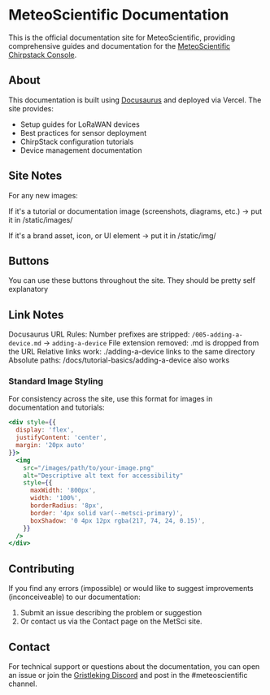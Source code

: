 # MeteoScientific Documentation

This is the official documentation site for MeteoScientific, providing comprehensive guides and documentation for the [MeteoScientific Chirpstack Console](https://console.meteoscientific.com/front/).

## About

This documentation is built using [Docusaurus](https://docusaurus.io/) and deployed via Vercel. The site provides:
- Setup guides for LoRaWAN devices
- Best practices for sensor deployment
- ChirpStack configuration tutorials
- Device management documentation

## Site Notes
For any new images:

If it's a tutorial or documentation image (screenshots, diagrams, etc.) → put it in /static/images/

If it's a brand asset, icon, or UI element → put it in /static/img/

## Buttons
You can use these buttons throughout the site.  They should be pretty self explanatory
<ConsoleButton />

## Link Notes
Docusaurus URL Rules:
Number prefixes are stripped: `/005-adding-a-device.md` → `adding-a-device`
File extension removed: .md is dropped from the URL
Relative links work: ./adding-a-device links to the same directory
Absolute paths: /docs/tutorial-basics/adding-a-device also works



### Standard Image Styling

For consistency across the site, use this format for images in documentation and tutorials:

```jsx
<div style={{
  display: 'flex',
  justifyContent: 'center',
  margin: '20px auto'
}}>
  <img 
    src="/images/path/to/your-image.png"
    alt="Descriptive alt text for accessibility"
    style={{
      maxWidth: '800px',
      width: '100%',
      borderRadius: '8px',
      border: '4px solid var(--metsci-primary)',
      boxShadow: '0 4px 12px rgba(217, 74, 24, 0.15)',
    }}
  />
</div>
```

## Contributing

If you find any errors (impossible) or would like to suggest improvements (inconceiveable) to our documentation:

1. Submit an issue describing the problem or suggestion
2. Or contact us via the Contact page on the MetSci site.

## Contact

For technical support or questions about the documentation, you can open an issue or join the [Gristleking Discord](https://discord.gg/PAjUSky9Hp) and post in the #meteoscientific channel.
